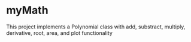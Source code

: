 # myMath

This project implements a Polynomial class with add, substract, multiply, derivative, root, area, and plot functionality
